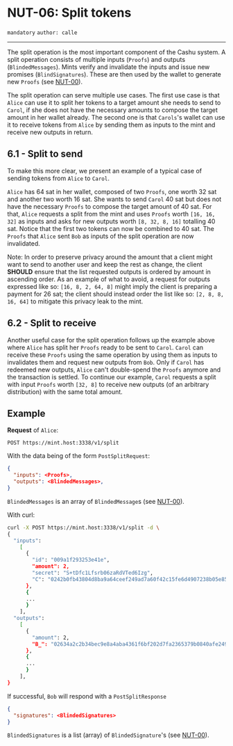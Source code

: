 NUT-06: Split tokens
==========================

`mandatory` `author: calle`

---

The split operation is the most important component of the Cashu system. A split operation consists of multiple inputs (`Proofs`) and outputs (`BlindedMessages`). Mints verify and invalidate the inputs and issue new promises (`BlindSignatures`). These are then used by the wallet to generate new `Proofs` (see [NUT-00][00]).

The split operation can serve multiple use cases. The first use case is that `Alice` can use it to split her tokens to a target amount she needs to send to `Carol`, if she does not have the necessary amounts to compose the target amount in her wallet already. The second one is that `Carols`'s wallet can use it to receive tokens from `Alice` by sending them as inputs to the mint and receive new outputs in return. 

## 6.1 - Split to send

To make this more clear, we present an example of a typical case of sending tokens from `Alice` to `Carol`.

`Alice` has 64 sat in her wallet, composed of two `Proofs`, one worth 32 sat and another two worth 16 sat. She wants to send `Carol` 40 sat but does not have the necessary `Proofs` to compose the target amount of 40 sat. For that, `Alice` requests a split from the mint and uses `Proofs` worth `[16, 16, 32]` as inputs and asks for new outputs worth `[8, 32, 8, 16]` totalling 40 sat. Notice that the first two tokens can now be combined to 40 sat. The `Proofs` that `Alice` sent `Bob` as inputs of the split operation are now invalidated.

Note: In order to preserve privacy around the amount that a client might want to send to another user and keep the rest as change, the client **SHOULD** ensure that the list requested outputs is ordered by amount in ascending order. As an example of what to avoid, a request for outputs expressed like so: `[16, 8, 2, 64, 8]` might imply the client is preparing a payment for 26 sat; the client should instead order the list like so: `[2, 8, 8, 16, 64]` to mitigate this privacy leak to the mint.


## 6.2 - Split to receive

Another useful case for the split operation follows up the example above where `Alice` has split her `Proofs` ready to be sent to `Carol`. `Carol` can receive these `Proofs` using the same operation by using them as inputs to invalidates them and request new outputs from `Bob`. Only if `Carol` has redeemed new outputs, `Alice` can't double-spend the `Proofs` anymore and the transaction is settled. To continue our example, `Carol` requests a split with input `Proofs` worth `[32, 8]` to receive new outputs (of an arbitrary distribution) with the same total amount.

## Example

**Request** of `Alice`:

```http
POST https://mint.host:3338/v1/split
```

With the data being of the form `PostSplitRequest`:

```json
{
  "inputs": <Proofs>,
  "outputs": <BlindedMessages>,
}
```

`BlindedMessages` is an array of `BlindedMessage`s (see [NUT-00][00]).

With curl:

```bash
curl -X POST https://mint.host:3338/v1/split -d \
{
  "inputs": 
    [
      {
        "id": "009a1f293253e41e",
        "amount": 2,
        "secret": "S+tDfc1Lfsrb06zaRdVTed6Izg",
        "C": "0242b0fb43804d8ba9a64ceef249ad7a60f42c15fe6d4907238b05e857527832a3"
      },
      {
      ...
      }
    ],
  "outputs":
    [
      {
        "amount": 2, 
        "B_": "02634a2c2b34bec9e8a4aba4361f6bf202d7fa2365379b0840afe249a7a9d71239"
      },
      {
      ...
      }
    ],
}
```

If successful, `Bob` will respond with a `PostSplitResponse` 

```json
{
  "signatures": <BlindedSignatures>
}
```

`BlindedSignatures` is a list (array) of `BlindedSignature`'s (see [NUT-00][00]).

[00]: 00.md
[01]: 01.md
[02]: 02.md
[03]: 03.md
[04]: 04.md
[05]: 05.md
[06]: 06.md
[07]: 07.md
[08]: 08.md
[09]: 09.md
[10]: 10.md
[11]: 11.md
[12]: 12.md
[13]: 13.md
[14]: 14.md
[15]: 15.md
[16]: 16.md
[17]: 17.md
[18]: 18.md
[19]: 19.md
[20]: 20.md
